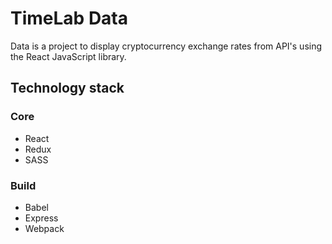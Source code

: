 # TimeLab Data

Data is a project to display cryptocurrency exchange rates from API's using the React JavaScript library.


## Technology stack

### Core
- React
- Redux
- SASS

### Build
- Babel
- Express
- Webpack
